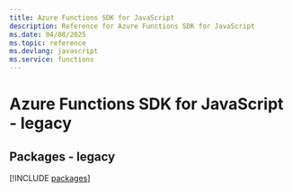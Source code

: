 ```yaml
---
title: Azure Functions SDK for JavaScript
description: Reference for Azure Functions SDK for JavaScript
ms.date: 04/08/2025
ms.topic: reference
ms.devlang: javascript
ms.service: functions
---
```

# Azure Functions SDK for JavaScript - legacy
## Packages - legacy
[!INCLUDE [packages](functions-index.md)]